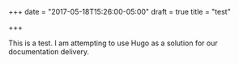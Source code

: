 +++
date = "2017-05-18T15:26:00-05:00"
draft = true
title = "test"

+++

This is a test. I am attempting to use Hugo as a solution for our documentation delivery.